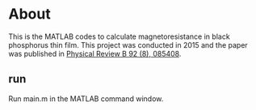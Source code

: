 # About
This is the MATLAB codes to calculate magnetoresistance in black phosphorus thin film. This project was conducted in 2015 
and the paper was published in [Physical Review B 92 (8), 085408](https://journals.aps.org/prb/abstract/10.1103/PhysRevB.92.085408).

## run
Run main.m in the MATLAB command window.  
